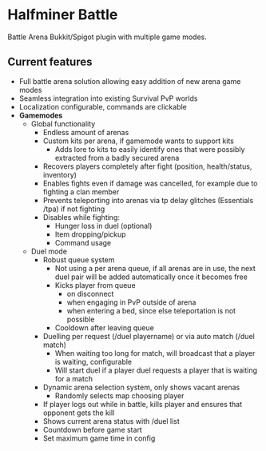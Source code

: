 # Halfminer Battle
Battle Arena Bukkit/Spigot plugin with multiple game modes.

Current features
-------
- Full battle arena solution allowing easy addition of new arena game modes
- Seamless integration into existing Survival PvP worlds
- Localization configurable, commands are clickable
- **Gamemodes**
  - Global functionality
    - Endless amount of arenas
    - Custom kits per arena, if gamemode wants to support kits
      - Adds lore to kits to easily identify ones that were possibly extracted from a badly secured arena
    - Recovers players completely after fight (position, health/status, inventory)
    - Enables fights even if damage was cancelled, for example due to fighting a clan member
    - Prevents teleporting into arenas via tp delay glitches (Essentials /tpa) if not fighting
    - Disables while fighting:
      - Hunger loss in duel (optional)
      - Item dropping/pickup
      - Command usage
  - Duel mode
    - Robust queue system
      - Not using a per arena queue, if all arenas are in use, the next duel pair will be added automatically once it becomes free
      - Kicks player from queue 
        - on disconnect
        - when engaging in PvP outside of arena
        - when entering a bed, since else teleportation is not possible
      - Cooldown after leaving queue
    - Duelling per request (/duel playername) or via auto match (/duel match)
      - When waiting too long for match, will broadcast that a player is waiting, configurable
      - Will start duel if a player duel requests a player that is waiting for a match
    - Dynamic arena selection system, only shows vacant arenas
      - Randomly selects map choosing player
    - If player logs out while in battle, kills player and ensures that opponent gets the kill
    - Shows current arena status with /duel list
    - Countdown before game start
    - Set maximum game time in config
    